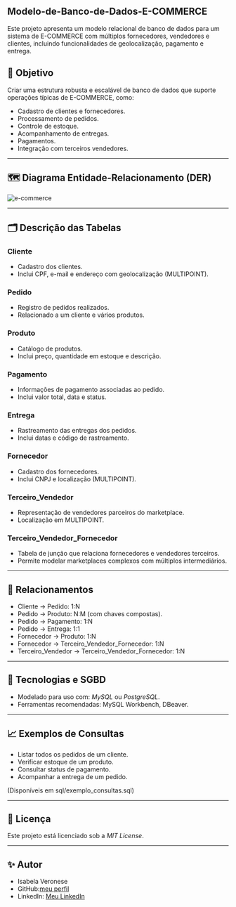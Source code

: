 ## Modelo-de-Banco-de-Dados-E-COMMERCE

Este projeto apresenta um modelo relacional de banco de dados para um sistema de E-COMMERCE com múltiplos fornecedores, 
vendedores e clientes, incluindo funcionalidades de geolocalização, pagamento e entrega.

## 📌 Objetivo

Criar uma estrutura robusta e escalável de banco de dados que suporte operações típicas de E-COMMERCE, como:

- Cadastro de clientes e fornecedores.
- Processamento de pedidos.
- Controle de estoque.
- Acompanhamento de entregas.
- Pagamentos.
- Integração com terceiros vendedores.

---

## 🗺️ Diagrama Entidade-Relacionamento (DER)

![e-commerce](https://github.com/user-attachments/assets/5454f99b-7ecb-420c-8482-1c908915ac74)

---

## 🗂️ Descrição das Tabelas

### Cliente
- Cadastro dos clientes.
- Inclui CPF, e-mail e endereço com geolocalização (MULTIPOINT).

### Pedido
- Registro de pedidos realizados.
- Relacionado a um cliente e vários produtos.

### Produto
- Catálogo de produtos.
- Inclui preço, quantidade em estoque e descrição.

### Pagamento
- Informações de pagamento associadas ao pedido.
- Inclui valor total, data e status.

### Entrega
- Rastreamento das entregas dos pedidos.
- Inclui datas e código de rastreamento.

### Fornecedor
- Cadastro dos fornecedores.
- Inclui CNPJ e localização (MULTIPOINT).

### Terceiro_Vendedor
- Representação de vendedores parceiros do marketplace.
- Localização em MULTIPOINT.

### Terceiro_Vendedor_Fornecedor
- Tabela de junção que relaciona fornecedores e vendedores terceiros.
- Permite modelar marketplaces complexos com múltiplos intermediários.

---

## 🔗 Relacionamentos

- Cliente → Pedido: 1:N
- Pedido → Produto: N:M (com chaves compostas).
- Pedido → Pagamento: 1:N
- Pedido → Entrega: 1:1
- Fornecedor → Produto: 1:N
- Fornecedor → Terceiro_Vendedor_Fornecedor: 1:N
- Terceiro_Vendedor → Terceiro_Vendedor_Fornecedor: 1:N

---

## 💾 Tecnologias e SGBD

- Modelado para uso com: *MySQL* ou *PostgreSQL*.
- Ferramentas recomendadas: MySQL Workbench, DBeaver.

---

## 📈 Exemplos de Consultas

- Listar todos os pedidos de um cliente.
- Verificar estoque de um produto.
- Consultar status de pagamento.
- Acompanhar a entrega de um pedido.

(Disponíveis em sql/exemplo_consultas.sql)

---

## 📝 Licença

Este projeto está licenciado sob a *MIT License*.


---

## ✨ Autor

- Isabela Veronese 
- GitHub:[meu perfil](https://github.com/IsabelaVeronese05)
- LinkedIn: [Meu LinkedIn](https://www.linkedin.com/in/isabela-veronese-11058a260)
